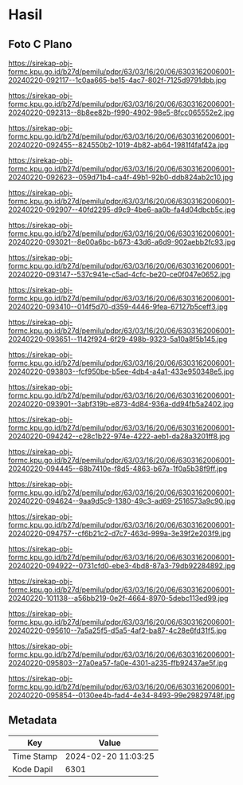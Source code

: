 # Hasil

## Foto C Plano

https://sirekap-obj-formc.kpu.go.id/b27d/pemilu/pdpr/63/03/16/20/06/6303162006001-20240220-092117--1c0aa665-be15-4ac7-802f-7125d9791dbb.jpg

https://sirekap-obj-formc.kpu.go.id/b27d/pemilu/pdpr/63/03/16/20/06/6303162006001-20240220-092313--8b8ee82b-f990-4902-98e5-8fcc065552e2.jpg

https://sirekap-obj-formc.kpu.go.id/b27d/pemilu/pdpr/63/03/16/20/06/6303162006001-20240220-092455--824550b2-1019-4b82-ab64-1981f4faf42a.jpg

https://sirekap-obj-formc.kpu.go.id/b27d/pemilu/pdpr/63/03/16/20/06/6303162006001-20240220-092623--059d71b4-ca4f-49b1-92b0-ddb824ab2c10.jpg

https://sirekap-obj-formc.kpu.go.id/b27d/pemilu/pdpr/63/03/16/20/06/6303162006001-20240220-092907--40fd2295-d9c9-4be6-aa0b-fa4d04dbcb5c.jpg

https://sirekap-obj-formc.kpu.go.id/b27d/pemilu/pdpr/63/03/16/20/06/6303162006001-20240220-093021--8e00a6bc-b673-43d6-a6d9-902aebb2fc93.jpg

https://sirekap-obj-formc.kpu.go.id/b27d/pemilu/pdpr/63/03/16/20/06/6303162006001-20240220-093147--537c941e-c5ad-4cfc-be20-ce0f047e0652.jpg

https://sirekap-obj-formc.kpu.go.id/b27d/pemilu/pdpr/63/03/16/20/06/6303162006001-20240220-093410--014f5d70-d359-4446-9fea-67127b5ceff3.jpg

https://sirekap-obj-formc.kpu.go.id/b27d/pemilu/pdpr/63/03/16/20/06/6303162006001-20240220-093651--1142f924-6f29-498b-9323-5a10a8f5b145.jpg

https://sirekap-obj-formc.kpu.go.id/b27d/pemilu/pdpr/63/03/16/20/06/6303162006001-20240220-093803--fcf950be-b5ee-4db4-a4a1-433e950348e5.jpg

https://sirekap-obj-formc.kpu.go.id/b27d/pemilu/pdpr/63/03/16/20/06/6303162006001-20240220-093901--3abf319b-e873-4d84-936a-dd94fb5a2402.jpg

https://sirekap-obj-formc.kpu.go.id/b27d/pemilu/pdpr/63/03/16/20/06/6303162006001-20240220-094242--c28c1b22-974e-4222-aeb1-da28a3201ff8.jpg

https://sirekap-obj-formc.kpu.go.id/b27d/pemilu/pdpr/63/03/16/20/06/6303162006001-20240220-094445--68b7410e-f8d5-4863-b67a-1f0a5b38f9ff.jpg

https://sirekap-obj-formc.kpu.go.id/b27d/pemilu/pdpr/63/03/16/20/06/6303162006001-20240220-094624--9aa9d5c9-1380-49c3-ad69-2516573a9c90.jpg

https://sirekap-obj-formc.kpu.go.id/b27d/pemilu/pdpr/63/03/16/20/06/6303162006001-20240220-094757--cf6b21c2-d7c7-463d-999a-3e39f2e203f9.jpg

https://sirekap-obj-formc.kpu.go.id/b27d/pemilu/pdpr/63/03/16/20/06/6303162006001-20240220-094922--0731cfd0-ebe3-4bd8-87a3-79db92284892.jpg

https://sirekap-obj-formc.kpu.go.id/b27d/pemilu/pdpr/63/03/16/20/06/6303162006001-20240220-101138--a56bb219-0e2f-4664-8970-5debc113ed99.jpg

https://sirekap-obj-formc.kpu.go.id/b27d/pemilu/pdpr/63/03/16/20/06/6303162006001-20240220-095610--7a5a25f5-d5a5-4af2-ba87-4c28e6fd31f5.jpg

https://sirekap-obj-formc.kpu.go.id/b27d/pemilu/pdpr/63/03/16/20/06/6303162006001-20240220-095803--27a0ea57-fa0e-4301-a235-ffb92437ae5f.jpg

https://sirekap-obj-formc.kpu.go.id/b27d/pemilu/pdpr/63/03/16/20/06/6303162006001-20240220-095854--0130ee4b-fad4-4e34-8493-99e29829748f.jpg


## Metadata

| Key        | Value               |
| ---------- | ------------------- |
| Time Stamp | 2024-02-20 11:03:25 |
| Kode Dapil | 6301                |



